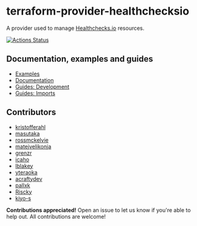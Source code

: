 # terraform-provider-healthchecksio

A provider used to manage [Healthchecks.io](https://healthchecks.io/) resources.

[![Actions Status](https://github.com/kristofferahl/terraform-provider-healthchecksio/workflows/CI/badge.svg)](https://github.com/kristofferahl/terraform-provider-healthchecksio/actions)

## Documentation, examples and guides

- [Examples](./examples)
- [Documentation](./docs/index.md)
- [Guides: Development](./docs/guides/development.md)
- [Guides: Imports](./docs/guides/imports.md)

## Contributors

- [kristofferahl](https://github.com/kristofferahl)
- [masutaka](https://github.com/masutaka)
- [rossmckelvie](https://github.com/rossmckelvie)
- [matejvelikonja](https://github.com/matejvelikonja)
- [grenzr](https://github.com/grenzr)
- [icaho](https://github.com/icaho)
- [lblakey](https://github.com/lblakey)
- [yteraoka](https://github.com/yteraoka)
- [acraftydev](https://github.com/acraftydev)
- [pallxk](https://github.com/pallxk)
- [Riscky](https://github.com/Riscky)
- [kiyo-s](https://github.com/kiyo-s)

**Contributions appreciated!**
Open an issue to let us know if you're able to help out. All contributions are welcome!
